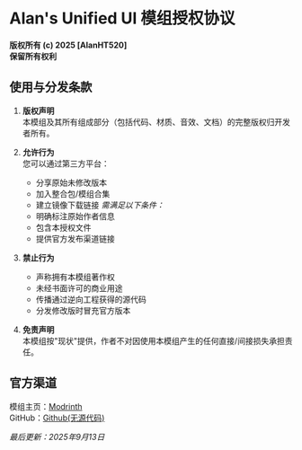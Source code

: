 # Alan's Unified UI 模组授权协议
**版权所有 (c) 2025 [AlanHT520]**  
**保留所有权利**

## 使用与分发条款
1. **版权声明**  
   本模组及其所有组成部分（包括代码、材质、音效、文档）的完整版权归开发者所有。

2. **允许行为**  
   您可以通过第三方平台：
   - 分享原始未修改版本
   - 加入整合包/模组合集
   - 建立镜像下载链接
   *需满足以下条件：*
   - 明确标注原始作者信息
   - 包含本授权文件
   - 提供官方发布渠道链接

3. **禁止行为**  
   - 声称拥有本模组著作权
   - 未经书面许可的商业用途
   - 传播通过逆向工程获得的源代码
   - 分发修改版时冒充官方版本

4. **免责声明**  
   本模组按"现状"提供，作者不对因使用本模组产生的任何直接/间接损失承担责任。

## 官方渠道
模组主页：[Modrinth](https://modrinth.com/mod/alan-unified-ui)  
GitHub：[Github(无源代码)](https://github.com/AlanHT520/Alan-s-Unified-UI-Mod)

*最后更新：2025年9月13日*
